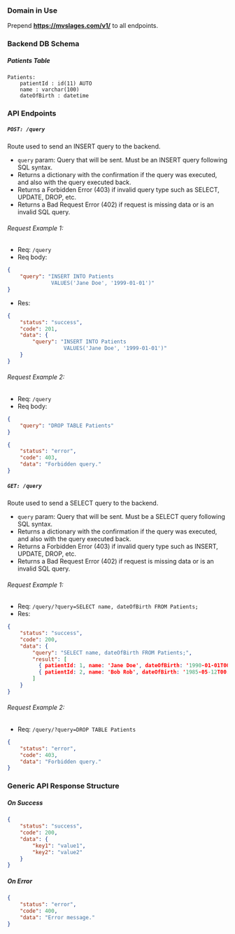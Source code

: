 ### Domain in Use
Prepend **https://mvslages.com/v1/** to all endpoints.

### Backend DB Schema
##### *Patients* Table
```
Patients:
    patientId : id(11) AUTO
    name : varchar(100)
    dateOfBirth : datetime
```

### API Endpoints
##### `POST: /query`
Route used to send an INSERT query to the backend.
- `query` param: Query that will be sent. Must be an INSERT query following SQL syntax.
- Returns a dictionary with the confirmation if the query was executed, and also with the query executed back.
- Returns a Forbidden Error (403) if invalid query type such as SELECT, UPDATE, DROP, etc.
- Returns a Bad Request Error (402) if request is missing data or is an invalid SQL query.
###### Request Example 1:
- Req: `/query`
- Req body:
```json
{
    "query": "INSERT INTO Patients
              VALUES('Jane Doe', '1999-01-01')"
}
```
- Res:
```json
{
    "status": "success",
    "code": 201,
    "data": {
        "query": "INSERT INTO Patients
                  VALUES('Jane Doe', '1999-01-01')"
    }
}
```
###### Request Example 2:
- Req: `/query`
- Req body:
```json
{
    "query": "DROP TABLE Patients"
}
```
```json
{
    "status": "error",
    "code": 403,
    "data": "Forbidden query."
}
```

##### `GET: /query`
Route used to send a SELECT query to the backend.
- `query` param: Query that will be sent. Must be a SELECT query following SQL syntax.
- Returns a dictionary with the confirmation if the query was executed, and also with the query executed back.
- Returns a Forbidden Error (403) if invalid query type such as INSERT, UPDATE, DROP, etc.
- Returns a Bad Request Error (402) if request is missing data or is an invalid SQL query.
###### Request Example 1:
- Req: `/query/?query=SELECT name, dateOfBirth FROM Patients;`
- Res:
```json
{
    "status": "success",
    "code": 200,
    "data": {
        "query": "SELECT name, dateOfBirth FROM Patients;",
        "result": [
          { patientId: 1, name: 'Jane Doe', dateOfBirth: '1990-01-01T00:00:00.000Z' },
          { patientId: 2, name: 'Bob Rob', dateOfBirth: '1985-05-12T00:00:00.000Z' }
        ]
    }
}
```
###### Request Example 2:
- Req: `/query/?query=DROP TABLE Patients`
```json
{
    "status": "error",
    "code": 403,
    "data": "Forbidden query."
}
```

### Generic API Response Structure
##### On Success
```json
{
    "status": "success",
    "code": 200,
    "data": {
        "key1": "value1",
        "key2": "value2"
    }
}
```
##### On Error
```json
{
    "status": "error",
    "code": 400,
    "data": "Error message."
}
```